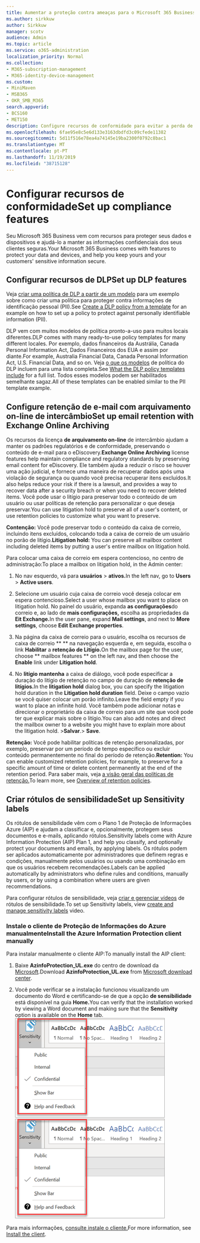 ```yaml
---
title: Aumentar a proteção contra ameaças para o Microsoft 365 Business
ms.author: sirkkuw
author: Sirkkuw
manager: scotv
audience: Admin
ms.topic: article
ms.service: o365-administration
localization_priority: Normal
ms.collection:
- M365-subscription-management
- M365-identity-device-management
ms.custom:
- MiniMaven
- MSB365
- OKR_SMB_M365
search.appverid:
- BCS160
- MET150
description: Configure recursos de conformidade para evitar a perda de dados e rotular dados confidenciais.
ms.openlocfilehash: 6fae95e8c5e6d133e3163dbdfd3c09cfede11382
ms.sourcegitcommit: 5d11f516e78ea4a74145e19ba2300f0792c8bac1
ms.translationtype: MT
ms.contentlocale: pt-PT
ms.lasthandoff: 11/19/2019
ms.locfileid: "38715128"
---
```

# <a name="set-up-compliance-features"></a><span data-ttu-id="701ae-103">Configurar recursos de conformidade</span><span class="sxs-lookup"><span data-stu-id="701ae-103">Set up compliance features</span></span>

<span data-ttu-id="701ae-104">Seu Microsoft 365 Business vem com recursos para proteger seus dados e dispositivos e ajudá-lo a manter as informações confidenciais dos seus clientes seguras.</span><span class="sxs-lookup"><span data-stu-id="701ae-104">Your Microsoft 365 Business comes with features to protect your data and devices, and help you keep yours and your customers' sensitive information secure.</span></span>

## <a name="set-up-dlp-features"></a><span data-ttu-id="701ae-105">Configurar recursos de DLP</span><span class="sxs-lookup"><span data-stu-id="701ae-105">Set up DLP features</span></span>

<span data-ttu-id="701ae-106">Veja [criar uma política de DLP a partir de um modelo](https://support.office.com/article/59414438-99f5-488b-975c-5023f2254369) para um exemplo sobre como criar uma política para proteger contra informações de identificação pessoal (PII).</span><span class="sxs-lookup"><span data-stu-id="701ae-106">See [Create a DLP policy from a template](https://support.office.com/article/59414438-99f5-488b-975c-5023f2254369) for an example on how to set up a policy to protect against personally identifiable information (PII).</span></span> 
  
<span data-ttu-id="701ae-107">DLP vem com muitos modelos de política pronto-a-uso para muitos locais diferentes.</span><span class="sxs-lookup"><span data-stu-id="701ae-107">DLP comes with many ready-to-use policy templates for many different locales.</span></span> <span data-ttu-id="701ae-108">Por exemplo, dados financeiros da Austrália, Canada Personal Information Act, Dados Financeiros dos EUA e assim por diante.</span><span class="sxs-lookup"><span data-stu-id="701ae-108">For example, Australia Financial Data, Canada Personal Information Act, U.S. Financial Data, and so on.</span></span> <span data-ttu-id="701ae-109">Veja [o que os modelos](https://support.office.com/article/c2e588d3-8f4f-4937-a286-8c399f28953a) de política do DLP incluem para uma lista completa.</span><span class="sxs-lookup"><span data-stu-id="701ae-109">See [What the DLP policy templates include](https://support.office.com/article/c2e588d3-8f4f-4937-a286-8c399f28953a) for a full list.</span></span> <span data-ttu-id="701ae-110">Todos esses modelos podem ser habilitados semelhante sagaz.</span><span class="sxs-lookup"><span data-stu-id="701ae-110">All of these templates can be enabled similar to the PII template example.</span></span> 
  
## <a name="set-up-email-retention-with-exchange-online-archiving"></a><span data-ttu-id="701ae-111">Configure retenção de e-mail com arquivamento on-line de intercâmbio</span><span class="sxs-lookup"><span data-stu-id="701ae-111">Set up email retention with Exchange Online Archiving</span></span>

 <span data-ttu-id="701ae-112">Os recursos da licença **de arquivamento on-line** de intercâmbio ajudam a manter os padrões regulatórios e de conformidade, preservando o conteúdo de e-mail para o eDiscovery.</span><span class="sxs-lookup"><span data-stu-id="701ae-112">**Exchange Online Archiving** license features help maintain compliance and regulatory standards by preserving email content for eDiscovery.</span></span> <span data-ttu-id="701ae-113">Ele também ajuda a reduzir o risco se houver uma ação judicial, e fornece uma maneira de recuperar dados após uma violação de segurança ou quando você precisa recuperar itens excluídos.</span><span class="sxs-lookup"><span data-stu-id="701ae-113">It also helps reduce your risk if there is a lawsuit, and provides a way to recover data after a security breach or when you need to recover deleted items.</span></span> <span data-ttu-id="701ae-114">Você pode usar o litígio para preservar todo o conteúdo de um usuário ou usar políticas de retenção para personalizar o que deseja preservar.</span><span class="sxs-lookup"><span data-stu-id="701ae-114">You can use litigation hold to preserve all of a user's content, or use retention policies to customize what you want to preserve.</span></span>
  
<span data-ttu-id="701ae-115">**Contenção:** Você pode preservar todo o conteúdo da caixa de correio, incluindo itens excluídos, colocando toda a caixa de correio de um usuário no porão de litígio.</span><span class="sxs-lookup"><span data-stu-id="701ae-115">**Litigation hold:** You can preserve all mailbox content including deleted items by putting a user's entire mailbox on litigation hold.</span></span> 
    
<span data-ttu-id="701ae-116">Para colocar uma caixa de correio em espera contencioso, no centro de administração:</span><span class="sxs-lookup"><span data-stu-id="701ae-116">To place a mailbox on litigation hold, in the Admin center:</span></span>
    
1. <span data-ttu-id="701ae-117">No nav esquerdo, vá para **usuários** \> **ativos.**</span><span class="sxs-lookup"><span data-stu-id="701ae-117">In the left nav, go to **Users** \> **Active users**.</span></span>
    
2. <span data-ttu-id="701ae-118">Selecione um usuário cuja caixa de correio você deseja colocar em espera contencioso.</span><span class="sxs-lookup"><span data-stu-id="701ae-118">Select a user whose mailbox you want to place on litigation hold.</span></span> <span data-ttu-id="701ae-119">No painel do usuário, expanda **as configurações**do correio e, ao lado de **mais configurações,** escolha as propriedades da **Eit Exchange.**</span><span class="sxs-lookup"><span data-stu-id="701ae-119">In the user pane, expand **Mail settings**, and next to **More settings**, choose **Edit Exchange properties**.</span></span>
    
3. <span data-ttu-id="701ae-120">Na página da caixa de correio para o usuário, escolha os recursos de caixa de correio \*\* \*\* na navegação esquerda e, em seguida, escolha o link **Habilitar** a **retenção de Litígio.**</span><span class="sxs-lookup"><span data-stu-id="701ae-120">On the mailbox page for the user, choose \*\* mailbox features \*\* on the left nav, and then choose the **Enable** link under **Litigation hold**.</span></span>
    
4. <span data-ttu-id="701ae-121">No **litígio mantenha** a caixa de diálogo, você pode especificar a duração do litígio de retenção no campo de duração de **retenção de litígios.**</span><span class="sxs-lookup"><span data-stu-id="701ae-121">In the **litigation hold** dialog box, you can specify the litigation hold duration in the **Litigation hold duration** field.</span></span> <span data-ttu-id="701ae-122">Deixe o campo vazio se você quiser colocar um porão infinito.</span><span class="sxs-lookup"><span data-stu-id="701ae-122">Leave the field empty if you want to place an infinite hold.</span></span> <span data-ttu-id="701ae-123">Você também pode adicionar notas e direcionar o proprietário da caixa de correio para um site que você pode ter que explicar mais sobre o litígio.</span><span class="sxs-lookup"><span data-stu-id="701ae-123">You can also add notes and direct the mailbox owner to a website you might have to explain more about the litigation hold.</span></span> <span data-ttu-id="701ae-124">\>**Salvar**.</span><span class="sxs-lookup"><span data-stu-id="701ae-124">\> **Save**.</span></span>
    
<span data-ttu-id="701ae-125">**Retenção:** Você pode habilitar políticas de retenção personalizadas, por exemplo, preservar por um período de tempo específico ou excluir conteúdo permanentemente no final do período de retenção.</span><span class="sxs-lookup"><span data-stu-id="701ae-125">**Retention:** You can enable customized retention policies, for example, to preserve for a specific amount of time or delete content permanently at the end of the retention period.</span></span> <span data-ttu-id="701ae-126">Para saber mais, veja [a visão geral das políticas de retenção.](https://support.office.com/article/5e377752-700d-4870-9b6d-12bfc12d2423)</span><span class="sxs-lookup"><span data-stu-id="701ae-126">To learn more, see [Overview of retention policies](https://support.office.com/article/5e377752-700d-4870-9b6d-12bfc12d2423).</span></span>

## <a name="set-up-sensitivity-labels"></a><span data-ttu-id="701ae-127">Criar rótulos de sensibilidade</span><span class="sxs-lookup"><span data-stu-id="701ae-127">Set up Sensitivity labels</span></span>

<span data-ttu-id="701ae-128">Os rótulos de sensibilidade vêm com o Plano 1 de Proteção de Informações Azure (AIP) e ajudam a classificar e, opcionalmente, protegem seus documentos e e-mails, aplicando rótulos.</span><span class="sxs-lookup"><span data-stu-id="701ae-128">Sensitivity labels come with Azure Information Protection (AIP) Plan 1, and help you classify, and optionally protect your documents and emails, by applying labels.</span></span> <span data-ttu-id="701ae-129">Os rótulos podem ser aplicados automaticamente por administradores que definem regras e condições, manualmente pelos usuários ou usando uma combinação em que os usuários recebem recomendações.</span><span class="sxs-lookup"><span data-stu-id="701ae-129">Labels can be applied automatically by administrators who define rules and conditions, manually by users, or by using a combination where users are given recommendations.</span></span>

<span data-ttu-id="701ae-130">Para configurar rótulos de sensibilidade, veja [criar e gerenciar vídeos](https://support.office.com/article/2fb96b54-7dd2-4f0c-ac8d-170790d4b8b9) de rótulos de sensibilidade.</span><span class="sxs-lookup"><span data-stu-id="701ae-130">To set up Sensitivity labels, view [create and manage sensitivity labels](https://support.office.com/article/2fb96b54-7dd2-4f0c-ac8d-170790d4b8b9) video.</span></span>



### <a name="install-the-azure-information-protection-client-manually"></a><span data-ttu-id="701ae-131">Instale o cliente de Proteção de Informações do Azure manualmente</span><span class="sxs-lookup"><span data-stu-id="701ae-131">Install the Azure Information Protection client manually</span></span>

<span data-ttu-id="701ae-132">Para instalar manualmente o cliente AIP:</span><span class="sxs-lookup"><span data-stu-id="701ae-132">To manually install the AIP client:</span></span>

1. <span data-ttu-id="701ae-133">Baixe **AzinfoProtection_UL.exe** do centro de download da [Microsoft](https://www.microsoft.com/download/details.aspx?id=53018).</span><span class="sxs-lookup"><span data-stu-id="701ae-133">Download **AzinfoProtection_UL.exe** from [Microsoft download center](https://www.microsoft.com/download/details.aspx?id=53018).</span></span>
 
2. <span data-ttu-id="701ae-134">Você pode verificar se a instalação funcionou visualizando um documento do Word e certificando-se de que a opção **de sensibilidade** está disponível na guia **Home.**</span><span class="sxs-lookup"><span data-stu-id="701ae-134">You can verify that the installation worked by viewing a Word document and making sure that the **Sensitivity** option is available on the **Home** tab.</span></span>
<br/><span data-ttu-id="701ae-135">![Guia de proteção drop-down em um documento do Word.](media/word-sensitivity.png)</span><span class="sxs-lookup"><span data-stu-id="701ae-135">![Protection tab drop-down in a Word document.](media/word-sensitivity.png)</span></span>

<span data-ttu-id="701ae-136">Para mais informações, [consulte instale o cliente.](https://docs.microsoft.com/azure/information-protection/infoprotect-tutorial-step3)</span><span class="sxs-lookup"><span data-stu-id="701ae-136">For more information, see [Install the client](https://docs.microsoft.com/azure/information-protection/infoprotect-tutorial-step3).</span></span>

